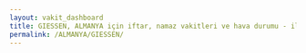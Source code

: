 ```yaml
---
layout: vakit_dashboard
title: GIESSEN, ALMANYA için iftar, namaz vakitleri ve hava durumu - ilçe/eyalet seç
permalink: /ALMANYA/GIESSEN/
---
```


<script type="text/javascript">
  var GLOBAL_COUNTRY = 'ALMANYA';
  var GLOBAL_CITY = 'GIESSEN';
  var GLOBAL_STATE = '';
  var lat = 72;
  var lon = 21;
</script>
